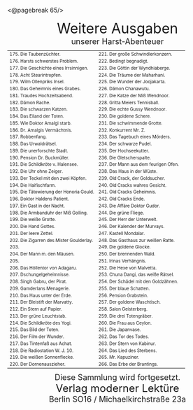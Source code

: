 <@pagebreak 65/>

<div style="font-size: xx-large; text-align: center;">Weitere Ausgaben</div>
<div style="font-size: large; text-align: center;">unserer Harst-Abenteuer</div>

<table style="table-layout:fixed; font-size: x-small;">
<tr><td style="width: 50%">175. Die Taubenzüchter.</td><td style="width: 50%">221. Der große Schwindlerkonzern.</td></tr>
<tr><td>176. Harsts schwerstes Problem.         </td><td>222. Bedingt begnadigt.</td></tr>
<tr><td>177. Die Geschichte eines Irrsinnigen.  </td><td>223. Die Göttin der Wyndhiaberge.</td></tr>
<tr><td>178. Acht Stearintropfen.               </td><td>224. Die Träume der Maharhani.</td></tr>
<tr><td>179. Wilm Ollenpriks Insel.             </td><td>225. Die Wunder der Joojakarta.</td></tr>
<tr><td>180. Das Geheimnis eines Grabes.        </td><td>226. Dämon Chanawutu.</td></tr>
<tr><td>181. Traudes Hochzeitsabend.            </td><td>227. Die Katze der Miß Wendnoor.</td></tr>
<tr><td>182. Dämon Rache.                       </td><td>228. Gritta Meiers Tennisball.</td></tr>
<tr><td>183. Die schwarzen Katzen.              </td><td>229. Die echte Gussy Wendnoor.</td></tr>
<tr><td>184. Das Eiland der Toten.              </td><td>230. Die goldene Schere.</td></tr>
<tr><td>185. Wie Doktor Amalgi starb.           </td><td>231. Die schwimmende Grotte.</td></tr>
<tr><td>186. Dr. Amalgis Vermächtnis.           </td><td>232. Konkurrent Mr. Z.</td></tr>
<tr><td>187. Robbenfang.                        </td><td>233. Das Tagebuch eines Mörders.</td></tr>
<tr><td>188. Das Urwaldrätsel.                  </td><td>234. Der schwarze Pudel.</td></tr>
<tr><td>189. Die unerforschte Stadt.            </td><td>235. Der Hochseekutter.</td></tr>
<tr><td>190. Pension Dr. Buckmüller.            </td><td>236. Die Gletscherspalte.</td></tr>
<tr><td>191. Die Schildkröte v. Halensee.       </td><td>237. Der Mann aus dem feurigen Ofen.</td></tr>
<tr><td>192. Die Uhr ohne Zeiger.               </td><td>238. Das Haus in der Wüste.</td></tr>
<tr><td>193. Der Teckel mit den zwei Köpfen.    </td><td>239. Old Crack, der Goldsucher.</td></tr>
<tr><td>194. Die Haifischfarm.                  </td><td>240. Old Cracks wahres Gesicht.</td></tr>
<tr><td>195. Die Tätowierung der Honoria Gould. </td><td>241. Old Cracks Geheimnis.</td></tr>
<tr><td>196. Doktor Haldens Patient.            </td><td>242. Old Cracks Ende.</td></tr>
<tr><td>197. Ein Gast in der Nacht.             </td><td>243. Die Affäre Doktor Gudor.</td></tr>
<tr><td>198. Die Armbanduhr der Miß Golling.    </td><td>244. Die grüne Fliege.</td></tr>
<tr><td>199. Die weiße Grotte.                  </td><td>245. Der Herr der Unterwelt.</td></tr>
<tr><td>200. Die Hand Gottes.                   </td><td>246. Der Kalender der Murvays.</td></tr>
<tr><td>201. Der leere Zettel.                  </td><td>247. Kastell Mondalar.</td></tr>
<tr><td>202. Die Zigarren des Mister Goulderlay.</td><td>248. Das Gasthaus zur weißen Ratte.</td></tr>
<tr><td>203.                                    </td><td>249. Die goldene Glocke.</td></tr>
<tr><td>204. Der Mann m. den Mäusen.            </td><td>250. Der brennenden Wald.</td></tr>
<tr><td>205.                                    </td><td>251. Irinas Verhängnis.</td></tr>
<tr><td>206. Das Höllentor von Adagaru.         </td><td>252. Die Hexe von Malvetta.</td></tr>
<tr><td>207. Dschungelgeheimnisse.              </td><td>253. Chuna Dangi, das weiße Rätsel.</td></tr>
<tr><td>208. Singh Gabru, der Pirat.            </td><td>254. Der Schädel mit den Goldzähnen.</td></tr>
<tr><td>209. Gamderlans Menagerie.              </td><td>255. Der blaue Schatten.</td></tr>
<tr><td>210. Das Haus unter der Erde.           </td><td>256. Pension Grabstein.</td></tr>
<tr><td>211. Der Bleistift der Marvatty.        </td><td>257. Der goldene Waschtisch.</td></tr>
<tr><td>212. Ein Stern auf Papier.              </td><td>258. Salon Geisterberg.</td></tr>
<tr><td>213. Der grüne Leuchtstab.              </td><td>259. Die drei Totengräber.</td></tr>
<tr><td>214. Die Schildkröte des Yogi.          </td><td>260. Die Frau aus Ceylon.</td></tr>
<tr><td>215. Das Bild der Toten.                </td><td>261. Die Japanvase.</td></tr>
<tr><td>216. Der Film der Wunder.               </td><td>262. Das Tor des Todes.</td></tr>
<tr><td>217. Das Tintenfaß aus Achat.           </td><td>263. Der Stern von Kabinur.</td></tr>
<tr><td>218. Die Radiostation W. J. 10.         </td><td>264. Das Lied des Sterbens.</td></tr>
<tr><td>219. Die weißen Sonnenflecke.           </td><td>265. Mr. Kapuziner.</td></tr>
<tr><td>220. Der Dornenauszieher.               </td><td>266. Das Erbe der Brantings.</td></tr>
</table>

<div style="font-size: large; text-align: center;">Diese Sammlung wird fortgesetzt.</div>
<div style="font-size: x-large; text-align: center;">Verlag moderner Lektüre</div>
<div style="font-size: large; text-align: center;">Berlin SO16 / Michaelkirchstraße 23a</div>
